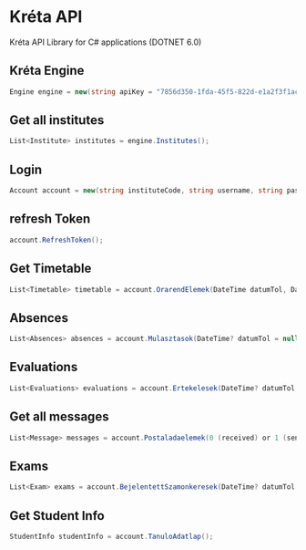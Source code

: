 # Kréta API

Kréta API Library for C# applications (DOTNET 6.0)

## Kréta Engine
```csharp
Engine engine = new(string apiKey = "7856d350-1fda-45f5-822d-e1a2f3f1acf0", string userAgent = "KretaAPI");
```
## Get all institutes
```csharp
List<Institute> institutes = engine.Institutes();
```
## Login
```csharp
Account account = new(string instituteCode, string username, string password, string userAgent = "KretaAPI");
```
## refresh Token
```csharp
account.RefreshToken();
```
## Get Timetable
```csharp
List<Timetable> timetable = account.OrarendElemek(DateTime datumTol, DateTime datumIg);
```
## Absences
```csharp
List<Absences> absences = account.Mulasztasok(DateTime? datumTol = null, DateTime? datumIg = null);
```
## Evaluations
```csharp
List<Evaluations> evaluations = account.Ertekelesek(DateTime? datumTol = null, DateTime? datumIg = null);
```
## Get all messages
```csharp
List<Message> messages = account.Postaladaelemek(0 (received) or 1 (sent) or 2 (deleted));
```
## Exams
```csharp
List<Exam> exams = account.BejelentettSzamonkeresek(DateTime? datumTol = null);
```
## Get Student Info
```csharp
StudentInfo studentInfo = account.TanuloAdatlap();
```